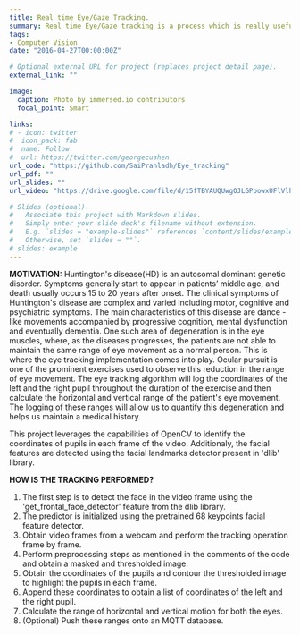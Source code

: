 ```yaml
---
title: Real time Eye/Gaze Tracking.
summary: Real time Eye/Gaze tracking is a process which is really useful in the field of medical science and has proven to be the only method to objectively and accurately record and analyse visual behaviour. This use case is designed as a part of a larger medical subsystem catered towards improving the quality of life of Huntington's disease patients. This eye tracking implementation enables us to quantify the range of voluntary eye movement of HD patients through Occular Pursuit exercises. This implementation leverages the vast capabilities of the OpenCV library.
tags:
- Computer Vision
date: "2016-04-27T00:00:00Z"

# Optional external URL for project (replaces project detail page).
external_link: ""

image:
  caption: Photo by immersed.io contributors
  focal_point: Smart

links:
# - icon: twitter
#  icon_pack: fab
#  name: Follow
#  url: https://twitter.com/georgecushen
url_code: "https://github.com/SaiPrahladh/Eye_tracking"
url_pdf: ""
url_slides: ""
url_video: "https://drive.google.com/file/d/15fTBYAUQUwgOJLGPpowxUFlVlh8FshTx/view?usp=sharing"

# Slides (optional).
#   Associate this project with Markdown slides.
#   Simply enter your slide deck's filename without extension.
#   E.g. `slides = "example-slides"` references `content/slides/example-slides.md`.
#   Otherwise, set `slides = ""`.
# slides: example
---
```

**MOTIVATION:**
Huntington's disease(HD) is an autosomal dominant genetic disorder. Symptoms generally start to appear in patients’ middle age, and death usually occurs 15 to 20 years after onset. The clinical symptoms of Huntington's disease are complex and varied including motor, cognitive and psychiatric symptoms. The main characteristics of this disease are dance - like movements accompanied by progressive cognition, mental dysfunction and eventually dementia. One such area of degeneration is in the eye muscles, where, as the diseases progresses, the patients are not able to maintain the same range of eye movement as a normal person. This is where the eye tracking implementation comes into play. Ocular pursuit is one of the prominent exercises used to observe this reduction in the range of eye movement. The eye tracking algorithm will log the coordinates of the left and the right pupil throughout the duration of the exercise and then calculate the horizontal and vertical range of the patient's eye movement. The logging of these ranges will allow us to quantify this degeneration and helps us maintain a medical history.

This project leverages the capabilities of OpenCV to identify the coordinates of pupils in each frame of the video. Additionaly, the facial features are detected using the facial landmarks detector present in 'dlib' library.

**HOW IS THE TRACKING PERFORMED?**
1. The first step is to detect the face in the video frame using the 'get_frontal_face_detector' feature from the dlib library.
2. The predictor is initialized using the pretrained 68 keypoints facial feature detector.
3. Obtain video frames from a webcam and perform the tracking operation frame by frame.
4. Perform preprocessing steps as mentioned in the comments of the code and obtain a masked and thresholded image.
5. Obtain the coordinates of the pupils and contour the thresholded image to highlight the pupils in each frame.
6. Append these coordinates to obtain a list of coordinates of the left and the right pupil.
7. Calculate the range of horizontal and vertical motion for both the eyes.
8. (Optional) Push these ranges onto an MQTT database.



